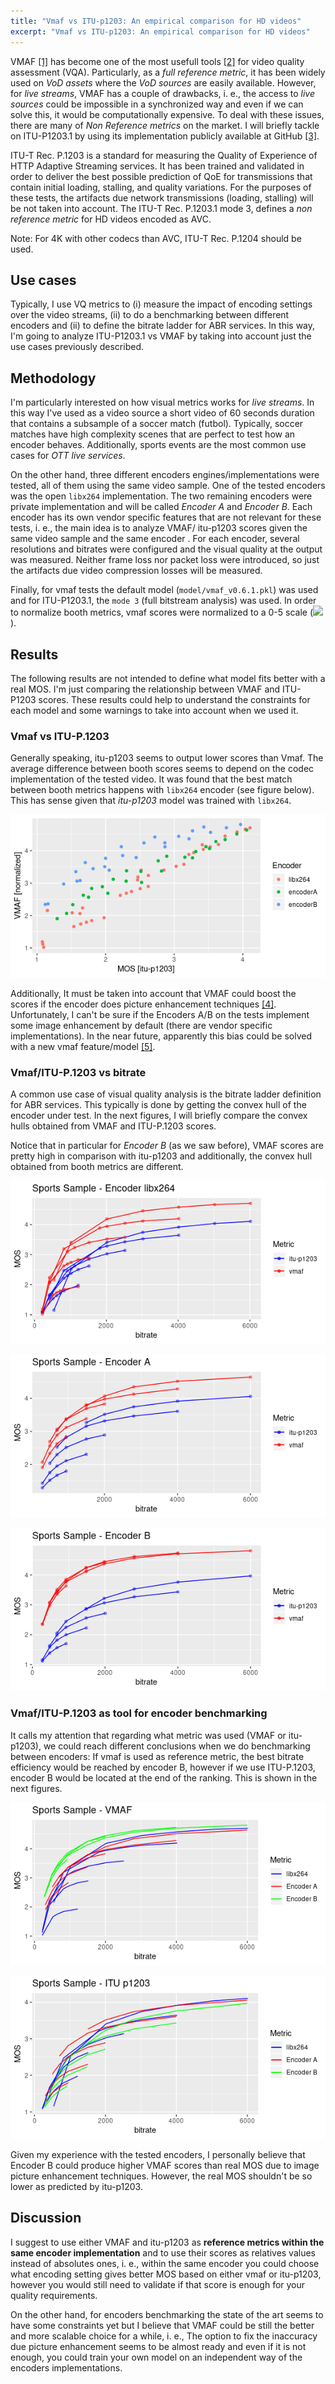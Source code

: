 ```yaml
---
title: "Vmaf vs ITU-p1203: An empirical comparison for HD videos"
excerpt: "Vmaf vs ITU-p1203: An empirical comparison for HD videos"
---
```

 
VMAF [[1]](https://github.com/Netflix/vmaf) has become one of the most usefull tools [[2]](https://netflixtechblog.com/vmaf-the-journey-continues-44b51ee9ed12) for video quality assessment (VQA). Particularly, as a *full reference metric*,  it has been widely used  on *VoD assets* where the *VoD sources* are easily available. However, for *live streams*, VMAF has a couple of drawbacks, i. e., the access to *live sources* could be impossible in a synchronized way and even if we can solve this, it would be computationally expensive. To deal with these issues, there are many of *Non  Reference metrics* on the market. I will briefly tackle on ITU-P1203.1 by using its implementation publicly available at GitHub [[3]](https://github.com/itu-p1203/itu-p1203).

ITU-T Rec. P.1203 is a standard for measuring the Quality of Experience of HTTP Adaptive Streaming services. It has been trained and validated in order to deliver the best possible prediction of QoE for transmissions that contain initial loading, stalling, and quality variations. For the purposes of these tests, the artifacts due network transmissions (loading, stalling) will be not taken into account. The ITU-T Rec. P.1203.1 mode 3, defines a *non reference metric* for HD videos encoded as AVC.

Note: For 4K with other codecs than AVC, ITU-T Rec. P.1204 should be used.

## Use cases

Typically, I use VQ metrics to (i) measure the impact of encoding settings over the video streams, (ii) to do a benchmarking between different encoders and (ii) to define the bitrate ladder for ABR services. In this way, I'm going to analyze ITU-P1203.1 vs VMAF by taking into account just the use cases previously described.

## Methodology

I'm particularly interested on how visual metrics works for *live streams*. In this way I've used as a video source a short video of 60 seconds duration that contains a subsample of a soccer match (futbol). Typically, soccer matches have high complexity scenes that are  perfect to test how an encoder behaves. Additionally, sports events are the most common use cases for *OTT live services*.

On the other hand, three different encoders engines/implementations were tested, all of them using the same video sample. One of the tested encoders was the open `libx264` implementation. The two remaining encoders were private implementation and will be called *Encoder A* and *Encoder B*. Each encoder has its own vendor specific features that are not relevant for these tests, i. e., the main idea is to analyze VMAF/ itu-p1203 scores given the same video sample and the same encoder . For each encoder, several resolutions and bitrates were configured and the visual quality at the output was measured. Neither frame loss nor packet loss were introduced, so just the artifacts due video compression losses will be measured.

Finally, for vmaf tests the default model (`model/vmaf_v0.6.1.pkl`) was used  and for ITU-P1203.1, the `mode 3` (full bitstream analysis) was used. In order to normalize booth metrics, vmaf scores were normalized to a 0-5 scale (<img src="https://render.githubusercontent.com/render/math?math=\frac{vmaf}{20}">).

## Results

The following results are not intended to define what model fits better with a real MOS. I'm just comparing the relationship between VMAF and ITU-P1203 scores. These results could help to understand the constraints for each model and some warnings to take into account when we used it.

### Vmaf vs ITU-P.1203

Generally speaking, itu-p1203 seems to output lower scores than Vmaf. The average difference between booth scores seems to depend on the codec implementation of the tested video. It was found that the best match between booth metrics happens with `libx264` encoder (see figure below).   This has sense given that *itu-p1203* model was trained with `libx264`.

![VMAF vs itu-p1203](../vmaf_vs_p1203/vmaf_p1203.png)

Additionally, It must be taken into account that VMAF could boost the scores if the encoder does picture enhancement techniques [[4]](https://docs.google.com/document/d/1dJczEhXO0MZjBSNyKmd3ARiCTdFVMNPBykH4_HMPoyY/edit). Unfortunately, I can't be sure if the Encoders A/B on the tests implement some image enhancement by default (there are vendor specific implementations). In the near future, apparently  this bias could be solved with a new vmaf feature/model [[5]](https://github.com/Netflix/vmaf/issues/661#issuecomment-685993791).

### Vmaf/ITU-P.1203 vs bitrate

A common use case of visual quality analysis is the bitrate ladder definition for ABR services. This typically is done by getting the convex hull of the encoder under test. In the next figures, I will briefly compare the convex hulls obtained from VMAF and ITU-P.1203 scores.

Notice that in particular for *Encoder B* (as we saw before), VMAF scores are pretty high in comparison with itu-p1203 and additionally, the convex hull obtained from booth metrics are different.

![VMAF vs itu-p1203](../vmaf_vs_p1203/cv_x264.png)

![VMAF vs itu-p1203](../vmaf_vs_p1203/cv_encoderA.png)

![VMAF vs itu-p1203](../vmaf_vs_p1203/cv_encoderB.png)

### Vmaf/ITU-P.1203 as tool for encoder benchmarking

It calls my attention that regarding what metric was used (VMAF or itu-p1203), we could reach different conclusions when we do benchmarking between encoders: If vmaf is used as reference metric, the best bitrate efficiency would be reached by encoder B, however if we use ITU-P.1203, encoder B would be located at the end of the ranking. This is shown in the next figures.

![VMAF vs itu-p1203](../vmaf_vs_p1203/encoders_vmaf.png)

![VMAF vs itu-p1203](../vmaf_vs_p1203/encoders_p1203.png)

Given my experience with the tested encoders, I personally believe that Encoder B could produce higher VMAF scores than real MOS due to  image picture enhancement techniques. However, the real MOS shouldn't be so lower as predicted by itu-p1203.

## Discussion

I suggest to use either VMAF and  itu-p1203 as **reference metrics within the same encoder implementation** and to use their scores as relatives values  instead of absolutes ones, i. e., within the same encoder you could choose what encoding setting gives better MOS based on either vmaf or itu-p1203, however you would still need to validate if that score is enough for your quality requirements.
 
On the other hand, for encoders benchmarking the state of the art seems to have some constraints yet but I believe that VMAF could be still the better and more scalable choice for a while, i. e., The option to fix the inaccuracy due picture enhancement seems to be almost ready and even if it is not enough, you could train your own model on an independent way of the encoders implementations.

